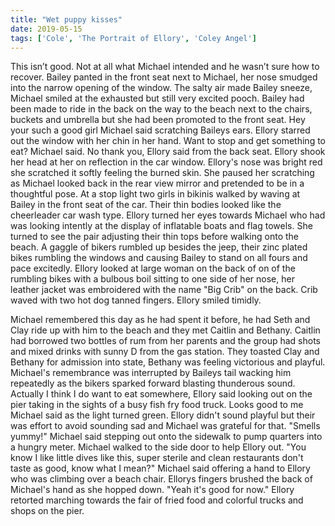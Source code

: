 ```yaml
---
title: "Wet puppy kisses"
date: 2019-05-15
tags: ['Cole', 'The Portrait of Ellory', 'Coley Angel']
---
```


This isn’t good. Not at all what Michael intended and he wasn’t sure how to recover. Bailey panted in the front seat next to Michael, her nose smudged into the narrow opening of the window. The salty air made Bailey sneeze, Michael smiled at the exhausted but still very excited pooch. Bailey had been made to ride in the back on the way to the beach next to the chairs, buckets and umbrella but she had been promoted to the front seat. Hey your such a good girl Michael said scratching Baileys ears. Ellory starred out the window with her chin in her hand. Want to stop and get something to eat? Michael said. No thank you, Ellory said from the back seat. Ellory shook her head at her on reflection in the car window. Ellory's nose was bright red she scratched it softly feeling the burned skin. She paused her scratching as Michael looked back in the rear view mirror and pretended to be in a thoughtful pose. At a stop light two girls in bikinis walked by waving at Bailey in the front seat of the car. Their thin bodies looked like the cheerleader car wash type. Ellory turned her eyes towards Michael who had was looking intently at the display of inflatable boats and flag towels. She turned to see the pair adjusting their thin tops before walking onto the beach. A gaggle of bikers rumbled up besides the jeep, their zinc plated bikes rumbling the windows and causing Bailey to stand on all fours and pace excitedly. Ellory looked at large woman on the back of on of the rumbling bikes with a bulbous boil sitting to one side of her nose, her leather jacket was embroidered with the name "Big Crib" on the back. Crib waved with two hot dog tanned fingers. Ellory smiled timidly.

Michael remembered this day as he had spent it before, he had Seth and Clay ride up with him to the beach and they met Caitlin and Bethany. Caitlin had borrowed two bottles of rum from her parents and the group had shots and mixed drinks with sunny D from the gas station. They toasted Clay and Bethany for admission into state, Bethany was feeling victorious and playful. Michael's remembrance was interrupted by Baileys tail wacking him repeatedly as the bikers sparked forward blasting thunderous sound. Actually I think I do want to eat somewhere, Ellory said looking out on the pier taking in the sights of a busy fish fry food truck. Looks good to me Michael said as the light turned green. Ellory didn't sound playful but their was effort to avoid sounding sad and Michael was grateful for that. "Smells yummy!" Michael said stepping out onto the sidewalk to pump quarters into a hungry meter. Michael walked to the side door to help Ellory out. "You know I like little dives like this, super sterile and clean restaurants don't taste as good, know what I mean?" Michael said offering a hand to Ellory who was climbing over a beach chair. Ellorys fingers brushed the back of Michael's hand as she hopped down. "Yeah it's good for now." Ellory retorted marching towards the fair of fried food and colorful trucks and shops on the pier.
